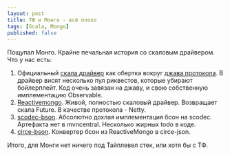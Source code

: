 ```yaml
---
layout: post
title: ТФ и Монго - всё плохо
tags: [Scala, Mongo]
published: false
---
```


Пощупал Монго. Крайне печальная история со скаловым драйвером. Что у нас есть:

1. Официальный [скала драйвер](https://github.com/mongodb/mongo-scala-driver) как обертка вокруг [джава протокола](https://github.com/mongodb/mongo-java-driver/tree/master/bson-scala). В драйвер висят несколько пул риквестов, которые убирают бойлерплейт. Код очень завязан на джаву, и свою собственную имплементацию Observable.
2. [Reactivemongo](https://github.com/ReactiveMongo/ReactiveMongo). Живой, полностью скаловый драйвер. Возвращает скала Future. В качестве протокола - Netty.
3. [scodec-bson](https://gitlab.com/lJoublanc/scodec-bson). Абсолютно дохлая имплементация бсон на scodec. Артефакта нет в mvncentral. Несколько жирных todo в коде.
4. [circe-bson](https://github.com/circe/circe-bson). Конвертер бсон из ReactiveMongo в circe-json.

Итого, для Монги нет ничего под Тайплевел стек, или хотя бы с ТФ.


